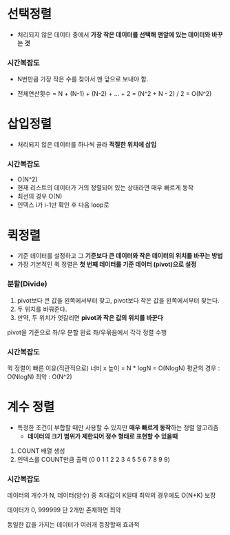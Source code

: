 # 선택정렬
- 처리되지 않은 데이터 중에서 **가장 작은 데이터를 선택해 맨앞에 있는 데이터와 바꾸는 것**



### 시간복잡도

- N번만큼 가장 작은 수를 찾아서 맨 앞으로 보내야 함.

- 전체연산횟수 =
N + (N-1) + (N-2) + ... + 2
= (N^2 + N - 2) / 2 = O(N^2)


# 삽입정렬
- 처리되지 않은 데이터를 하나씩 골라 **적절한 위치에 삽입** 

### 시간복잡도
- O(N^2)
- 현재 리스트의 데이터가 거의 정렬되어 있는 상태라면 매우 빠르게 동작
- 최선의 경우 O(N)
- 인덱스 i가 i-1만 확인 후 다음 loop로


# 퀵정렬
- 기준 데이터를 설정하고 그 **기준보다 큰 데이터와 작은 데이터의 위치를 바꾸는 방법**
- 가장 기본적인 퀵 정렬은 **첫 번째 데이터를 기준 데이터 (pivot)으로 설정**

### 분할(Divide)
1.  pivot보다 큰 값을 왼쪽에서부터 찾고, pivot보다 작은 값을 왼쪽에서부터 찾는다. 
2. 두 위치를 바꿔준다.
3. 만약, 두 위치가 엇갈리면 **pivot과 작은 값의 위치를 바꾼다**

pivot을 기준으로 좌/우 분할 완료
좌/우묶음에서 각각 정렬 수행


### 시간복잡도
퀵 정렬이 빠른 이유(직관적으로)
너비 x 높이 = N * logN = O(NlogN)
평균의 경우 : O(NlogN)
최악 : O(N^2)

# 계수 정렬
- 특정한 조건이 부합할 때만 사용할 수 있지만 **매우 빠르게 동작**하는 정렬 알고리즘
  -  **데이터의 크기 범위가 제한되어 정수 형태로 표현할 수 있을때**

1. COUNT 배열 생성
2. 인덱스를 COUNT만큼 출력 (0 0 1 1 2 2 3 4 5 5 6 7 8 9 9)


### 시간복잡도
데이터의 개수가 N, 데이터(양수) 중 최대값이 K일때 최악의 경우에도 O(N+K) 보장

데이터가 0, 999999 단 2개만 존재하면 최악

동일한 값을 가지는 데이터가 여러개 등장할때 효과적




